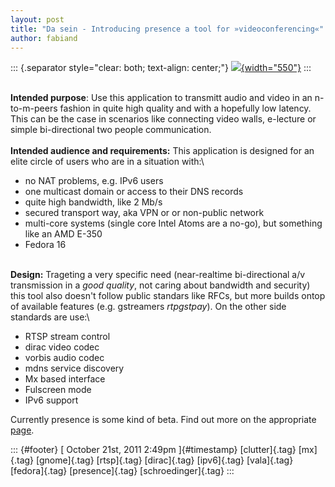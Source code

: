 ```yaml
---
layout: post
title: "Da sein - Introducing presence a tool for »videoconferencing«"
author: fabiand
---
```




::: {.separator style="clear: both; text-align: center;"}
[![](http://2.bp.blogspot.com/-STnkcdwrgy0/TqFhQs0R9KI/AAAAAAAAAGw/NByJTrAapy8/s320/presence-0.3.1.png){width="550"}](http://2.bp.blogspot.com/-STnkcdwrgy0/TqFhQs0R9KI/AAAAAAAAAGw/NByJTrAapy8/s1600/presence-0.3.1.png)
:::

\
**Intended purpose**: Use this application to transmitt audio and video
in an n-to-m-peers fashion in quite high quality and with a hopefully
low latency. This can be the case in scenarios like connecting video
walls, e-lecture or simple bi-directional two people communication.\
\
**Intended audience and requirements:** This application is designed for
an elite circle of users who are in a situation with:\

-   no NAT problems, e.g. IPv6 users
-   one multicast domain or access to their DNS records
-   quite high bandwidth, like 2 Mb/s
-   secured transport way, aka VPN or or non-public network
-   multi-core systems (single core Intel Atoms are a no-go), but
    something like an AMD E-350
-   Fedora 16

\
**Design:** Trageting a very specific need (near-realtime bi-directional
a/v transmission in a *good quality*, not caring about bandwidth and
security) this tool also doesn't follow public standars like RFCs, but
more builds ontop of available features (e.g. gstreamers *rtpgstpay*).
On the other side standards are use:\

-   RTSP stream control
-   dirac video codec
-   vorbis audio codec
-   mdns service discovery
-   Mx based interface
-   Fulscreen mode
-   IPv6 support

Currently presence is some kind of beta. Find out more on the
appropriate [page](http://dummdida.blogspot.com/p/presence.html).

::: {#footer}
[ October 21st, 2011 2:49pm ]{#timestamp} [clutter]{.tag} [mx]{.tag}
[gnome]{.tag} [rtsp]{.tag} [dirac]{.tag} [ipv6]{.tag} [vala]{.tag}
[fedora]{.tag} [presence]{.tag} [schroedinger]{.tag}
:::
